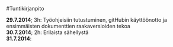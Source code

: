 #Tuntikirjanpito

**29.7.2014**; 3h: Työohjeisiin tutustuminen, gitHubin käyttöönotto ja ensimmäisten dokumenttien raakaversioiden tekoa <br />
**30.7.2014**; 2h: Erilaista sähellystä <br />
**31.7.2014**: 

